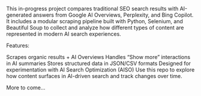 This in-progress project compares traditional SEO search results with AI-generated answers from Google AI Overviews, Perplexity, and Bing Copilot. 
It includes a modular scraping pipeline built with Python, Selenium, and Beautiful Soup
to collect and analyze how different types of content are represented in modern AI search experiences.

Features:

Scrapes organic results + AI Overviews
Handles “Show more” interactions in AI summaries
Stores structured data in JSON/CSV formats
Designed for experimentation with AI Search Optimization (AISO)
Use this repo to explore how content surfaces in AI-driven search and track changes over time.

More to come...
